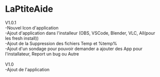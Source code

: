 # LaPtiteAide

  V1.0.1 <br>
  -Nouvel Icon d'application<br>
  -Ajout d'application dans l'installeur (OBS, VSCode, Blender, VLC, All(pour les fresh install))<br>
  -Ajout de la Suppression des fichiers Temp et %temp%<br>
  -Ajout d'un sondage pour pouvoir demander a ajouter des App pour l'installateur, Report un bug ou Autre<br>
<br>
  V1.0<br>
    -Ajout de l'application
